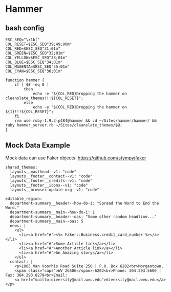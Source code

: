 # Hammer

## bash config

    ESC_SEQ="\x1b["
    COL_RESET=$ESC_SEQ"39;49;00m"
    COL_RED=$ESC_SEQ"31;01m"
    COL_GREEN=$ESC_SEQ"32;01m"
    COL_YELLOW=$ESC_SEQ"33;01m"
    COL_BLUE=$ESC_SEQ"34;01m"
    COL_MAGENTA=$ESC_SEQ"35;01m"
    COL_CYAN=$ESC_SEQ"36;01m"

    function hammer {
        if [ $# -eq 0 ]
            then
                echo -e "${COL_RED}Dropping the hammer on cleanslate_themes!!!${COL_RESET}";
            else
                echo -e "${COL_RED}Dropping the hammer on ${1}!!!${COL_RESET}";
        fi
        rvm use ruby-1.9.3-p484@hammer && cd ~/Sites/hammer/hammer/ && ruby hammer_server.rb ~/Sites/cleanslate_themes/$@;
    }
    

## Mock Data Example

Mock data can use Faker objects: https://github.com/stympy/faker

    shared_themes:
      layouts__masthead--v1: "code"
      layouts__footer__contact--v1: "code"
      layouts__footer__credits--v1: "code"
      layouts__footer__icons--v1: "code"
      layouts__browser-update-org--v1: "code"

    editable_region:
      department-summary__header--how-do-i: "Spread the Word to End the Word."
      department-summary__main--how-do-i: 1
      department-summary__header--oas: "Some other random headline..."
      department-summary__main--oas: 5
      news: |
        <ul>
          <li><a href="#"><%= Faker::Business.credit_card_number %></a></li>
          <li><a href="#">Some Article link</a></li>
          <li><a href="#">Another Article link</a></li>
          <li><a href="#">An Amazing story</a></li>
        </ul>
      contact: |
        <p>1085 Van Voorhis Road Suite 250 | P.O. Box 6202<br>Morgantown,
        <span class="caps">WV 26506</span>-6202<br>Phone: 304.293.5600 | Fax: 304.293.8279<br>Email:
        <a href="mailto:diversity@mail.wvu.edu">diversity@mail.wvu.edu</a></p>